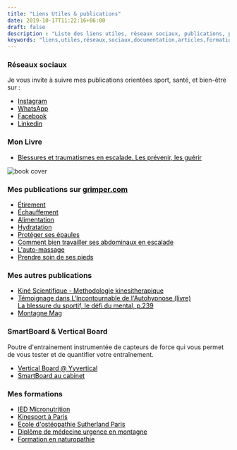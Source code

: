 ```yaml
---
title: "Liens Utiles & publications"
date: 2019-10-17T11:22:16+06:00
draft: false
description : "Liste des liens utiles, réseaux sociaux, publications, partenaires et sources documentées"
keywords: "liens,utiles,réseaux,sociaux,documentation,articles,formations,publications,smartboard"
---
```


<style>
a {
    color: #000000;
}
</style>

### Réseaux sociaux

Je vous invite à suivre mes publications orientées sport, santé, et bien-être sur :

- [Instagram](https://www.instagram.com/aurelie.dutertre/?hl=fr)
- [WhatsApp](https://wa.me/qr/DQO2MFZ6HGSTI1)
- [Facebook](https://www.facebook.com/Aur%C3%A9lie-Dutertre-770845799602414/)
- [Linkedin](https://www.linkedin.com/in/aurelie-dutertre-10435128/)

### Mon Livre

- [Blessures et traumatismes en escalade. Les prévenir, les guérir](https://www.glenat.com/solo-guides-techniques/blessures-et-traumatismes-en-escalade-9782344061367)

<img src="../images/book.jpeg" alt="book cover" class="img-fluid">

### Mes publications sur [grimper.com](https://grimper.com/)

- [Étirement](https://www.grimper.com/kine-faut-il-vraiment-etirer-escalade)
- [Échauffement](https://www.grimper.com/kine-faut-il-echauffer-escalade)
- [Alimentation](https://www.grimper.com/kine-comment-bien-alimenter-escalade)
- [Hydratation](https://www.grimper.com/kine-comment-bien-hydrater-escalade)
- [Protéger ses épaules](https://www.grimper.com/kine-proteger-epaules-escalade)
- [Comment bien travailler ses abdominaux en escalade](https://www.grimper.com/kine-comment-bien-travailler-abdos)
- [L'auto-massage](https://www.grimper.com/kine-automassage-escalade)
- [Prendre soin de ses pieds](https://www.grimper.com/kine-prendre-soin-pieds-mieux-grimper)

### Mes autres publications

- [Kiné Scientifique - Methodologie kinesitherapique](https://www.ks-mag.com/article/12858-ratio-flechisseurs-extenseurs-des-muscles-des-doigts-chez-les-grimpeurs-proposition-d-une-methodologie-kinesitherapique)
- [Témoignage dans L'Incontournable de l'Autohypnose (livre)<br>La blessure du sportif, le défi du mental, p.239](https://livre.fnac.com/a16832859/Jonathan-Bel-Legroux-L-Incontournable-de-l-autohypnose)
- [Montagne Mag](https://www.montagnes-magazine.com/mag-montagnes-magazine-416-mai-2015)

### SmartBoard & Vertical Board

Poutre d'entrainement instrumentée de capteurs de force qui vous permet de vous tester et de quantifier votre entraînement.
- [Vertical Board @ Yyvertical](https://www.yyvertical.com/)
- [SmartBoard au cabinet](https://www.smartboard-climbing.com/)

### Mes formations

- [IED Micronutrition](https://www.iedm.asso.fr/product-category/micronutrition/)
- [Kinesport à Paris](https://www.kinesport.fr/home)
- [Ecole d'ostéopathie Sutherland Paris](https://www.ecole-osteopathie-paris.fr/l-ecole-1.html)
- [Diplôme de médecine urgence en montagne](https://www.secours-montagne.fr/le-diplome-diumum/)
- [Formation en naturopathie](https://lechosauvage.fr)